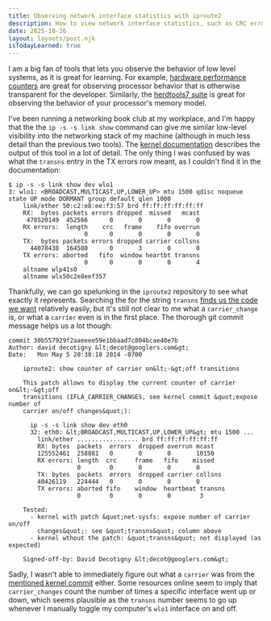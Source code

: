 ```yaml
---
title: Observing network interface statistics with iproute2
description: How to view network interface statistics, such as CRC errors or dropped packets.
date: 2025-10-26
layout: layouts/post.njk
isTodayLearned: true
---
```


I am a big fan of tools that lets you observe the behavior of low level systems, as it is great for learning.
For example, [hardware performance counters](https://en.wikipedia.org/wiki/Hardware_performance_counter) are great for observing
processor behavior that is otherwise transparent for the developer. Similarly, the [herdtools7 suite](https://github.com/herd/herdtools7/tree/master) is
great for observing the behavior of your processor's memory model.

I've been running a networking book club at my workplace, and I'm happy
that the the `ip -s -s link show` command can give me similar low-level visibility into the networking stack of my machine (although in much less detail than the previous two tools). The [kernel documentation](https://docs.kernel.org/networking/statistics.html) describes the output of this tool in a lot of detail. The only
thing I was confused by was what the `transns` entry in the TX errors row meant, as I couldn't find it in the documentation:

```shell
$ ip -s -s link show dev wlo1
3: wlo1: <BROADCAST,MULTICAST,UP,LOWER_UP> mtu 1500 qdisc noqueue state UP mode DORMANT group default qlen 1000
    link/ether 50:c2:e8:ee:f3:57 brd ff:ff:ff:ff:ff:ff
    RX:  bytes packets errors dropped  missed   mcast
     478520149  452566      0       0       0       0
    RX errors:  length    crc   frame    fifo overrun
                     0      0       0       0       0
    TX:  bytes packets errors dropped carrier collsns
      44078438  164580      0       3       0       0
    TX errors: aborted   fifo  window heartbt transns
                     0      0       0       0       4
    altname wlp41s0
    altname wlx50c2e8eef357
```

Thankfully, we can go spelunking in the `iproute2` repository to see what exactly it represents. Searching the for the string `transns` [finds us the code
we want](https://github.com/iproute2/iproute2/blob/1c344b988c1475dc308335afb9ce528b7af3b8d8/ip/ipaddress.c#L642) relatively easily, but it's still not clear to me what a `carrier_change` is, or what a `carrier` even is in the first place. The thorough git commit message helps us a lot though:

```text
commit 30b557929f2aaeeee59e1bbaad7c804bcae40e7b
Author: david decotigny &lt;decot@googlers.com&gt;
Date:   Mon May 5 20:38:18 2014 -0700

    iproute2: show counter of carrier on&lt;-&gt;off transitions

    This patch allows to display the current counter of carrier on&lt;-&gt;off
    transitions (IFLA_CARRIER_CHANGES, see kernel commit &quot;expose number of
    carrier on/off changes&quot;):

      ip -s -s link show dev eth0
      32: eth0: &lt;BROADCAST,MULTICAST,UP,LOWER_UP&gt; mtu 1500 ...
        link/ether ................. brd ff:ff:ff:ff:ff:ff
        RX: bytes  packets  errors  dropped overrun mcast
        125552461  258881   0       0       0       10150
        RX errors: length  crc     frame   fifo    missed
                   0        0       0       0       0
        TX: bytes  packets  errors  dropped carrier collsns
        40426119   224444   0       0       0       0
        TX errors: aborted fifo    window  heartbeat transns
                   0        0       0       0        3

    Tested:
      - kernel with patch &quot;net-sysfs: expose number of carrier on/off
        changes&quot;: see &quot;transns&quot; column above
      - kernel wthout the patch: &quot;transns&quot; not displayed (as expected)

    Signed-off-by: David Decotigny &lt;decot@googlers.com&gt;
```

Sadly, I wasn't able to immediately figure out what a `carrier` was from the [mentioned kernel commit](https://github.com/torvalds/linux/commit/2d3b479df41a10e2f41f9259fcba775bd34de6e4) either. Some resources online seem to imply that `carrier_changes` count the number of times a specific interface went up or down, which seems plausible as the `transns` number seems to go up whenever I manually toggle my computer's `wlo1` interface on and off.
